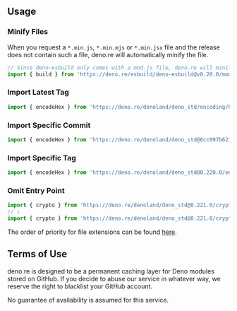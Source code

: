 ## Usage

### Minify Files

When you request a `*.min.js`, `*.min.mjs` or `*.min.jsx` file and the release does not contain such a file, deno.re will automatically minify the file.

```ts
// Since deno-esbuild only comes with a mod.js file, deno.re will minify it for you.
import { build } from 'https://deno.re/esbuild/deno-esbuild@v0.20.0/mod.min.js'
```

### Import Latest Tag

```ts
import { encodeHex } from 'https://deno.re/denoland/deno_std/encoding/hex.ts'
```

### Import Specific Commit

```ts
import { encodeHex } from 'https://deno.re/denoland/deno_std@6cc097b6212eaba083634b0e826c0916a49a3148/encoding/hex.ts'
```

### Import Specific Tag

```ts
import { encodeHex } from 'https://deno.re/denoland/deno_std@0.220.0/encoding/hex.ts'
```

### Omit Entry Point

```ts
import { crypto } from 'https://deno.re/denoland/deno_std@0.221.0/crypto'
// ↓
import { crypto } from 'https://deno.re/denoland/deno_std@0.221.0/crypto/mod.ts'
```

The order of priority for file extensions can be found [here](https://github.com/boywithkeyboard/deno.re/blob/main/registry/get_entry_point.ts#L6).

## Terms of Use

deno.re is designed to be a permanent caching layer for Deno modules stored on GitHub. If you decide to abuse our service in whatever way, we reserve the right to blacklist your GitHub account.

No guarantee of availability is assumed for this service.
